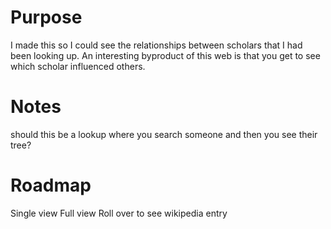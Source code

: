 # Purpose
I made this so I could see the relationships between scholars that I had been looking up. An interesting byproduct of this web is that 
you get to see which scholar influenced others. 
# Notes
should this be a lookup where you search someone and then you see their tree?

# Roadmap
Single view
Full view
Roll over to see wikipedia entry 